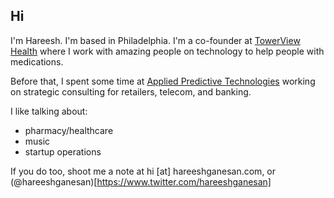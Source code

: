 ## Hi

I'm Hareesh. I'm based in Philadelphia. I'm a co-founder at [TowerView Health](https://towerviewhealth.com) where I work with amazing people on technology to help people with medications.

Before that, I spent some time at [Applied Predictive Technologies](https://www.predictivetechnologies.com/en) working on strategic consulting for retailers, telecom, and banking.

I like talking about:
- pharmacy/healthcare
- music
- startup operations

If you do too, shoot me a note at hi [at] hareeshganesan.com, or (@hareeshganesan)[https://www.twitter.com/hareeshganesan]
